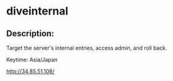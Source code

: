 
# diveinternal
## Description:
Target the server's internal entries, access admin, and roll back.

Keytime: Asia/Japan

http://34.85.51.108/<br>


